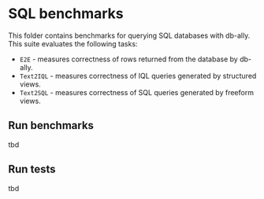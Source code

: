 # SQL benchmarks

This folder contains benchmarks for querying SQL databases with db-ally. This suite evaluates the following tasks:

- `E2E` - measures correctness of rows returned from the database by db-ally.
- `Text2IQL` - measures correctness of IQL queries generated by structured views.
- `Text2SQL` - measures correctness of SQL queries generated by freeform views.

## Run benchmarks

tbd

## Run tests

tbd
